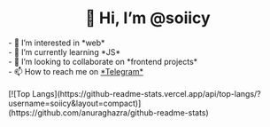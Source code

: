 <h1 align="center">👋 Hi, I’m @soiicy</h1>
- 👀 I’m interested in *web* <br/>
- 🌱 I’m currently learning *JS* <br/>
- 💞️ I’m looking to collaborate on *frontend projects* <br/>
- 📫 How to reach me on <a href="https://t.me/sooicyy" target="_blank">*Telegram*<a> <br/>
<br/>
[![Top Langs](https://github-readme-stats.vercel.app/api/top-langs/?username=soiicy&layout=compact)](https://github.com/anuraghazra/github-readme-stats)
